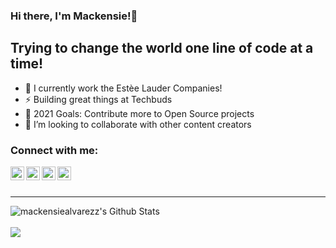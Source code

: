 ### Hi there, I'm Mackensie!👋

## Trying to change the world one line of code at a time!
- 🔭 I currently work the Estèe Lauder Companies!
- ⚡  Building great things at Techbuds
- 🥅 2021 Goals: Contribute more to Open Source projects
- 👯 I’m looking to collaborate with other content creators

### Connect with me:

[<img align="left" alt="codeSTACKr | YouTube" width="22px" src="https://cdn.jsdelivr.net/npm/simple-icons@v3/icons/youtube.svg" />][youtube]
[<img align="left" alt="codeSTACKr | Twitter" width="22px" src="https://cdn.jsdelivr.net/npm/simple-icons@v3/icons/twitter.svg" />][twitter]
[<img align="left" alt="codeSTACKr | LinkedIn" width="22px" src="https://cdn.jsdelivr.net/npm/simple-icons@v3/icons/linkedin.svg" />][linkedin]
[<img align="left" alt="codeSTACKr | Instagram" width="22px" src="https://cdn.jsdelivr.net/npm/simple-icons@v3/icons/instagram.svg" />][instagram]

<br />
<br />

---

<img align="left" alt="mackensiealvarezz's Github Stats" src="https://github-readme-stats.vercel.app/api?username=mackensiealvarezz&show_icons=true&hide_border=true" />

<br />
<br />

<img align="left" src="https://github-readme-mediumlist.vercel.app/user/mackensiealvarez" />


[twitter]: https://twitter.com/greymattermack
[youtube]: https://youtube.com/channel/UCz1dtX42YFcHvxkIlYJq82A
[instagram]: https://instagram.com/mackensiealvarezz
[linkedin]: https://linkedin.com/in/mackensiealvarez
